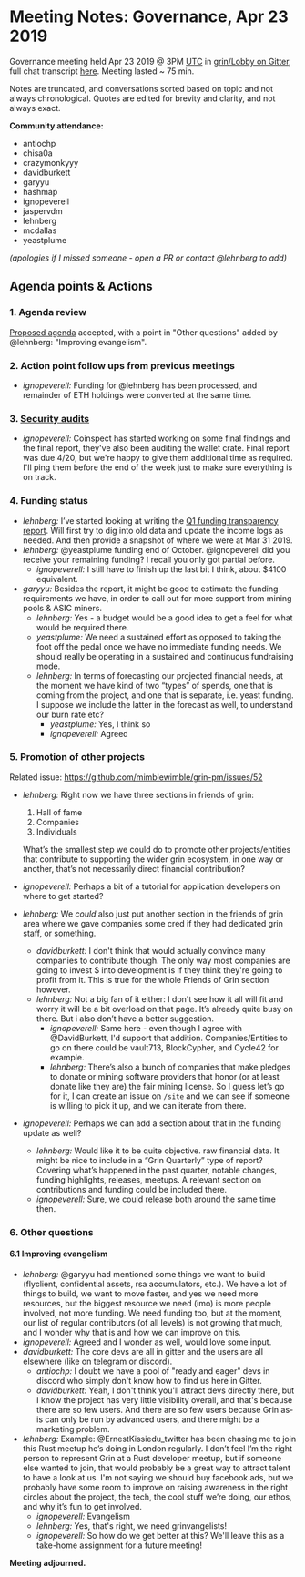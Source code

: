 # Meeting Notes: Governance, Apr 23 2019

Governance meeting held Apr 23 2019 @ 3PM [UTC](http://www.timebie.com/std/utc.php) in [grin/Lobby on Gitter](https://gitter.im/grin_community/Lobby), full chat transcript [here](https://gitter.im/grin_community/Lobby?at=5cbf288c1cd0b8307d5cf8c7). Meeting lasted ~ 75 min.

Notes are truncated, and conversations sorted based on topic and not always chronological. Quotes are edited for brevity and clarity, and not always exact. 

**Community attendance:**
* antiochp
* chisa0a
* crazymonkyyy
* davidburkett
* garyyu
* hashmap
* ignopeverell
* jaspervdm
* lehnberg
* mcdallas
* yeastplume


_(apologies if I missed someone - open a PR or contact @lehnberg to add)_


## Agenda points & Actions

### 1. Agenda review
[Proposed agenda](https://github.com/mimblewimble/grin-pm/issues/105) accepted, with a point in "Other questions" added by @lehnberg: "Improving evangelism".

### 2. Action point follow ups from previous meetings

* _ignopeverell:_ Funding for @lehnberg has been processed, and remainder of ETH holdings were converted at the same time.

### 3. [Security audits](https://github.com/mimblewimble/grin/issues/1609)

* _ignopeverell:_ Coinspect has started working on some final findings and the final report, they've also been auditing the wallet crate. Final report was due 4/20, but we're happy to give them additional time as required. I'll ping them before the end of the week just to make sure everything is on track.
 
### 4. Funding status

* _lehnberg:_ I’ve started looking at writing the [Q1 funding transparency report](https://github.com/mimblewimble/grin-pm/pull/114). Will first try to dig into old data and update the income logs as needed. And then provide a snapshot of where we were at Mar 31 2019.
* _lehnberg:_ @yeastplume funding end of October. @ignopeverell did you receive your remaining funding? I recall you only got partial before.
    * _ignopeverell:_ I still have to finish up the last bit I think, about $4100 equivalent.
* _garyyu:_ Besides the report, it might be good to estimate the funding requirements we have, in order to call out for more support from mining pools & ASIC miners.
   * _lehnberg:_ Yes - a budget would be a good idea to get a feel for what would be required there.
   * _yeastplume:_ We need a sustained effort as opposed to taking the foot off the pedal once we have no immediate funding needs. We should really be operating in a sustained and continuous fundraising mode.
   * _lehnberg:_ In terms of forecasting our projected financial needs, at the moment we have kind of two “types” of spends, one that is coming from the project, and one that is separate, i.e. yeast funding. I suppose we include the latter in the forecast as well, to understand our burn rate etc?
      * _yeastplume:_ Yes, I think so
      * _ignopeverell:_ Agreed 


### 5. Promotion of other projects

Related issue: https://github.com/mimblewimble/grin-pm/issues/52

* _lehnberg:_ Right now we have three sections in friends of grin:
   1. Hall of fame
   2. Companies
   3. Individuals
 
   What’s the smallest step we could do to promote other projects/entities that contribute to supporting the wider grin ecosystem, in one way or another, that’s not necessarily direct financial contribution?

 * _ignopeverell:_ Perhaps a bit of a tutorial for application developers on where to get started?

* _lehnberg:_ We _could_ also just put another section in the friends of grin area where we gave companies some cred if they had dedicated grin staff, or something.
   *  _davidburkett:_ I don't think that would actually convince many companies to contribute though. The only way most companies are going to invest $ into development is if they think they're going to profit from it. This is true for the whole Friends of Grin section however.
   * _lehnberg:_ Not a big fan of it either: I don't see how it all will fit and worry it will be a bit overload on that page. It’s already quite busy on there. But i also don’t have a better suggestion.
      * _ignopeverell:_ Same here - even though I agree with @DavidBurkett, I'd support that addition. Companies/Entities to go on there could be vault713, BlockCypher, and Cycle42 for example. 
      * _lehnberg:_  There’s also a bunch of companies that make pledges to donate or mining software providers that honor (or at least donate like they are) the fair mining license. So I guess let’s go for it, I can create an issue on `/site` and we can see if someone is willing to pick it up, and we can iterate from there.

* _ignopeverell:_ Perhaps we can add a section about that in the funding update as well?
   * _lehnberg:_  Would like it to be quite objective. raw financial data. It might be nice to include in a “Grin Quarterly” type of report? Covering what’s happened in the past quarter, notable changes, funding highlights, releases, meetups. A relevant section on contributions and funding could be included there.
   * _ignopeverell:_ Sure, we could release both around the same time then.

### 6. Other questions

#### 6.1 Improving evangelism
* _lehnberg:_ @garyyu had mentioned some things we want to build (flyclient, confidential assets, rsa accumulators, etc.). We have a lot of things to build, we want to move faster, and yes we need more resources, but the biggest resource we need (imo) is more people involved, not more funding. We need funding too, but at the moment, our list of regular contributors (of all levels) is not growing that much, and I wonder why that is and how we can improve on this.
* _ignopeverell:_ Agreed and I wonder as well, would love some input.
* _davidburkett:_ The core devs are all in gitter and the users are all elsewhere (like on telegram or discord).
   * _antiochp:_  I doubt we have a pool of "ready and eager" devs in discord who simply don't know how to find us here in Gitter.
   * _davidburkett:_ Yeah, I don't think you'll attract devs directly there, but I know the project has very little visibility overall, and that's because there are so few users. And there are so few users because Grin as-is can only be run by advanced users, and there might be a marketing problem. 
* _lehnberg:_ Example: @ErnestKissiedu_twitter has been chasing me to join this Rust meetup he’s doing in London regularly. I don’t feel I’m the right person to represent Grin at a Rust developer meetup, but if someone else wanted to join, that would probably be a great way to attract talent to have a look at us. I'm not saying we should buy facebook ads, but we probably have some room to improve on raising awareness in the right circles about the project, the tech, the cool stuff we’re doing, our ethos, and why it’s fun to get involved.
   * _ignopeverell:_ Evangelism
   * _lehnberg:_ Yes, that's right, we need grinvangelists!
   * _ignopeverell:_ So how do we get better at this? We'll leave this as a take-home assignment for a future meeting! 

**Meeting adjourned.**
